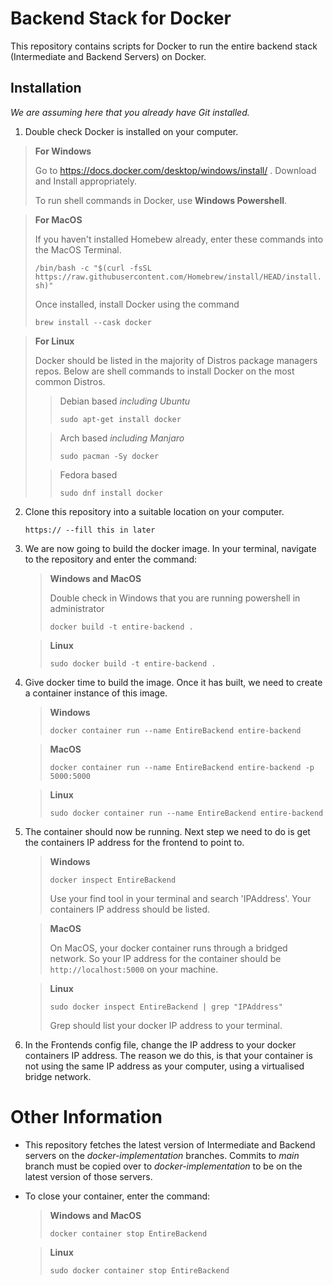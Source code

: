 # Backend Stack for Docker

This repository contains scripts for Docker to run the entire backend stack (Intermediate and Backend Servers) on Docker. 

## Installation

*We are assuming here that you already have Git installed.*

1.  Double check Docker is installed on your computer.

   > **For Windows**
   >
   > Go to https://docs.docker.com/desktop/windows/install/ . Download and Install appropriately. 
   >
   > To run shell commands in Docker, use **Windows Powershell**. 

   > **For MacOS**
   >
   > If you haven't installed Homebew already, enter these commands into the MacOS Terminal. 
   >
   > `/bin/bash -c "$(curl -fsSL https://raw.githubusercontent.com/Homebrew/install/HEAD/install.sh)"`
   >
   > Once installed, install Docker using the command
   >
   > `brew install --cask docker `

   > **For Linux**
   >
   > Docker should be listed in the majority of Distros package managers repos. Below are shell commands to install Docker on the most common Distros.
   >
   > >  Debian based *including Ubuntu*
   > >
   > > `sudo apt-get install docker`
   >
   > > Arch based *including Manjaro*
   > >
   > > `sudo pacman -Sy docker`
   >
   > > Fedora based
   > >
   > > `sudo dnf install docker`

2. Clone this repository into a suitable location on your computer.

   `https:// --fill this in later`

3. We are now going to build the docker image. In your terminal, navigate to the repository and enter the command:

   > **Windows and MacOS** 
   >
   > Double check in Windows that you are running powershell in administrator
   >
   > `docker build -t entire-backend .`

   > **Linux**
   >
   > `sudo docker build -t entire-backend .`

4. Give docker time to build the image. Once it has built, we need to create a container instance of this image. 

   > **Windows**
   >
   > `docker container run --name EntireBackend entire-backend `

   > **MacOS**
   > 
   > `docker container run --name EntireBackend entire-backend -p 5000:5000`

   > **Linux**
   >
   > `sudo docker container run --name EntireBackend entire-backend ` 

5. The container should now be running. Next step we need to do is get the containers IP address for the frontend to point to. 

   > **Windows**
   >
   > `docker inspect EntireBackend `
   >
   > Use your find tool in your terminal and search 'IPAddress'. Your containers IP address should be listed. 

   > **MacOS**
   > 
   > On MacOS, your docker container runs through a bridged network. So your IP address for the container should be `http://localhost:5000` on your machine. 

   > **Linux**
   >
   > `sudo docker inspect EntireBackend | grep "IPAddress"`
   >
   > Grep should list your docker IP address to your terminal.

6. In the Frontends config file, change the IP address to your docker containers IP address. The reason we do this, is that your container is not using the same IP address as your computer, using a virtualised bridge network. 

# Other Information

* This repository fetches the latest version of Intermediate and Backend servers on the  *docker-implementation* branches. Commits to *main* branch must be copied over to *docker-implementation* to be on the latest version of those servers. 

* To close your container, enter the command:

  > **Windows and MacOS**
  >
  > `docker container stop EntireBackend`

  > **Linux**
  >
  > `sudo docker container stop EntireBackend`
